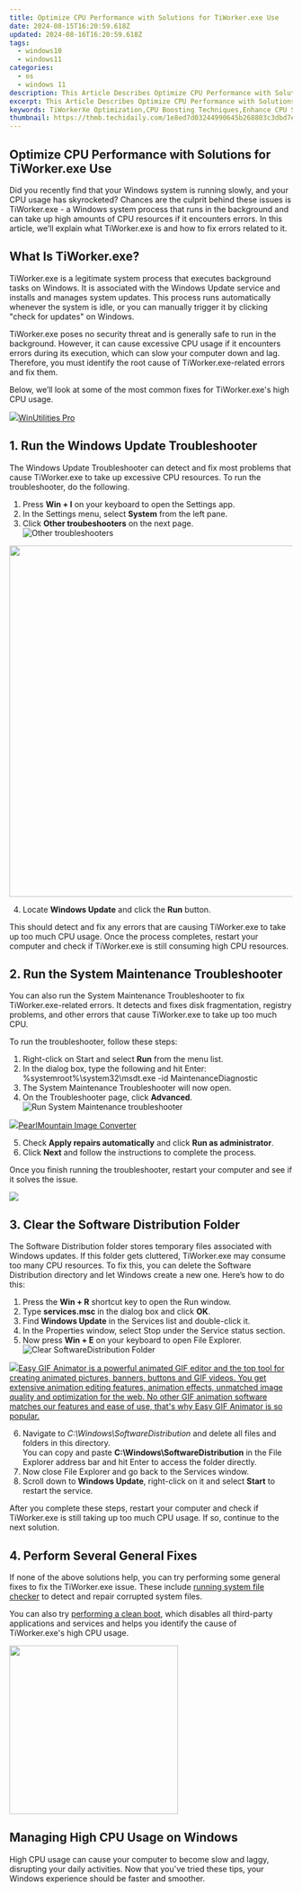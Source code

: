 ```yaml
---
title: Optimize CPU Performance with Solutions for TiWorker.exe Use
date: 2024-08-15T16:20:59.618Z
updated: 2024-08-16T16:20:59.618Z
tags:
  - windows10
  - windows11
categories:
  - os
  - windows 11
description: This Article Describes Optimize CPU Performance with Solutions for TiWorker.exe Use
excerpt: This Article Describes Optimize CPU Performance with Solutions for TiWorker.exe Use
keywords: TiWorkerXe Optimization,CPU Boosting Techniques,Enhance CPU Speed,TiWorker Management,Performance Tuning Worker,Solve TiWorker Slowdowns,Optimal CPU Settings
thumbnail: https://thmb.techidaily.com/1e8ed7d03244990645b268803c3dbd7e538910f876a7a096244cc5d3946c5238.jpg
---
```


## Optimize CPU Performance with Solutions for TiWorker.exe Use

 Did you recently find that your Windows system is running slowly, and your CPU usage has skyrocketed? Chances are the culprit behind these issues is TiWorker.exe - a Windows system process that runs in the background and can take up high amounts of CPU resources if it encounters errors. In this article, we’ll explain what TiWorker.exe is and how to fix errors related to it.

## What Is TiWorker.exe?

 TiWorker.exe is a legitimate system process that executes background tasks on Windows. It is associated with the Windows Update service and installs and manages system updates. This process runs automatically whenever the system is idle, or you can manually trigger it by clicking "check for updates" on Windows.

 TiWorker.exe poses no security threat and is generally safe to run in the background. However, it can cause excessive CPU usage if it encounters errors during its execution, which can slow your computer down and lag. Therefore, you must identify the root cause of TiWorker.exe-related errors and fix them.

 Below, we’ll look at some of the most common fixes for TiWorker.exe's high CPU usage.

<!-- affiliate ads begin -->
<a href="https://secure.2checkout.com/order/checkout.php?PRODS=4665597&QTY=1&AFFILIATE=108875&CART=1"><img src="https://www.pcclean.io/wp-content/uploads/2018/03/winutilities-box-130521.png" border="0">WinUtilities Pro</a>
<!-- affiliate ads end -->
## 1\. Run the Windows Update Troubleshooter

 The Windows Update Troubleshooter can detect and fix most problems that cause TiWorker.exe to take up excessive CPU resources. To run the troubleshooter, do the following.

1. Press **Win + I** on your keyboard to open the Settings app.
2. In the Settings menu, select **System** from the left pane.
3. Click **Other troubeshooters** on the next page.  
![Other troubleshooters](https://static1.makeuseofimages.com/wordpress/wp-content/uploads/2023/05/other-troubleshooters.jpg)
<!-- affiliate ads begin -->
<a href="https://electronicx.pxf.io/c/5597632/1872496/14483" target="_top" id="1872496"><img src="//a.impactradius-go.com/display-ad/14483-1872496" border="0" alt="" width="750" height="625"/></a><img height="0" width="0" src="https://imp.pxf.io/i/5597632/1872496/14483" style="position:absolute;visibility:hidden;" border="0" />
<!-- affiliate ads end -->
4. Locate **Windows Update** and click the **Run** button.

 This should detect and fix any errors that are causing TiWorker.exe to take up too much CPU usage. Once the process completes, restart your computer and check if TiWorker.exe is still consuming high CPU resources.

## 2\. Run the System Maintenance Troubleshooter

 You can also run the System Maintenance Troubleshooter to fix TiWorker.exe-related errors. It detects and fixes disk fragmentation, registry problems, and other errors that cause TiWorker.exe to take up too much CPU.

 To run the troubleshooter, follow these steps:

1. Right-click on Start and select **Run** from the menu list.
2. In the dialog box, type the following and hit Enter:  
%systemroot%\system32\msdt.exe -id MaintenanceDiagnostic
3. The System Maintenance Troubleshooter will now open.
4. On the Troubleshooter page, click **Advanced**.  
![Run System Maintenance troubleshooter](https://static1.makeuseofimages.com/wordpress/wp-content/uploads/2023/05/run-system-maintenance-troubleshooter.jpg)
<!-- affiliate ads begin -->
<a href="https://secure.2checkout.com/order/checkout.php?PRODS=4550420&QTY=1&AFFILIATE=108875&CART=1"><img src="https://www.pearlmountainsoft.com/n_img/product/pic/f_02.jpg" border="0">PearlMountain Image Converter</a>
<!-- affiliate ads end -->
5. Check **Apply repairs automatically** and click **Run as administrator**.
6. Click **Next** and follow the instructions to complete the process.

 Once you finish running the troubleshooter, restart your computer and see if it solves the issue.

<!-- affiliate ads begin -->
<a href="https://store.movavi.com/affiliate.php?ACCOUNT=MOVAVI&AFFILIATE=108875&PATH=https%3A%2F%2Fwww.movavi.com%3FAFFILIATE%3D108875%26RESOURCE%3DMovavi%2BVideo%2BEditor%2Bbox"><img src="https://mcusercontent.com/0885a03ded3d480dca9287f12/images/6d3207fd-9f15-4c21-f0ad-59c68e6a7e2a.png" border="0"></a>
<!-- affiliate ads end -->
## 3\. Clear the Software Distribution Folder

 The Software Distribution folder stores temporary files associated with Windows updates. If this folder gets cluttered, TiWorker.exe may consume too many CPU resources. To fix this, you can delete the Software Distribution directory and let Windows create a new one. Here’s how to do this:

1. Press the **Win + R** shortcut key to open the Run window.
2. Type **services.msc** in the dialog box and click **OK**.
3. Find **Windows Update** in the Services list and double-click it.
4. In the Properties window, select Stop under the Service status section.
5. Now press **Win + E** on your keyboard to open File Explorer.  
![Clear SoftwareDistribution Folder](https://static1.makeuseofimages.com/wordpress/wp-content/uploads/2023/05/clear-softwaredistribution-folder.jpg)
<!-- affiliate ads begin -->
<a href="https://secure.2checkout.com/order/checkout.php?PRODS=174416&QTY=1&AFFILIATE=108875&CART=1"><img src="https://www.easygifanimator.net/images/gif-animator.png" border="0">Easy GIF Animator is a powerful animated GIF editor and the top tool for creating animated pictures, banners, buttons and GIF videos. You get extensive animation editing features, animation effects, unmatched image quality and optimization for the web. No other GIF animation software matches our features and ease of use, that's why Easy GIF Animator is so popular.</a>
<!-- affiliate ads end -->
6. Navigate to _C:\\Windows\\SoftwareDistribution_ and delete all files and folders in this directory.  
 You can copy and paste **C:\\Windows\\SoftwareDistribution** in the File Explorer address bar and hit Enter to access the folder directly.
7. Now close File Explorer and go back to the Services window.
8. Scroll down to **Windows Update**, right-click on it and select **Start** to restart the service.

 After you complete these steps, restart your computer and check if TiWorker.exe is still taking up too much CPU usage. If so, continue to the next solution.

## 4\. Perform Several General Fixes

 If none of the above solutions help, you can try performing some general fixes to fix the TiWorker.exe issue. These include [running system file checker](https://www.makeuseof.com/system-file-checker-sfc-windows/) to detect and repair corrupted system files.

 You can also try [performing a clean boot](https://www.makeuseof.com/clean-boot-windows-11/), which disables all third-party applications and services and helps you identify the cause of TiWorker.exe's high CPU usage.

<!-- affiliate ads begin -->
<a href="https://natural-cycles.sjv.io/c/5597632/2072199/17885" target="_top" id="2072199"><img src="//a.impactradius-go.com/display-ad/17885-2072199" border="0" alt="" width="300" height="300"/></a><img height="0" width="0" src="https://imp.pxf.io/i/5597632/2072199/17885" style="position:absolute;visibility:hidden;" border="0" />
<!-- affiliate ads end -->
## Managing High CPU Usage on Windows

 High CPU usage can cause your computer to become slow and laggy, disrupting your daily activities. Now that you've tried these tips, your Windows experience should be faster and smoother.



<ins class="adsbygoogle"
      style="display:block"
      data-ad-client="ca-pub-7571918770474297"
      data-ad-slot="8358498916"
      data-ad-format="auto"
      data-full-width-responsive="true"></ins>